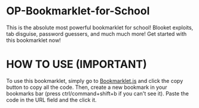 # OP-Bookmarklet-for-School
This is the absolute most powerful bookmarklet for school! Blooket exploits, tab disguise, password guessers, and much much more! Get started with this bookmarklet now!
# HOW TO USE **(IMPORTANT)**
To use this bookmarklet, simply go to [Bookmarklet.js](Bookmarklet.js) and click the copy button to copy all the code. Then, create a new bookmark in your bookmarks bar (press ctrl/command+shift+b if you can't see it). Paste the code in the URL field and the click it.

